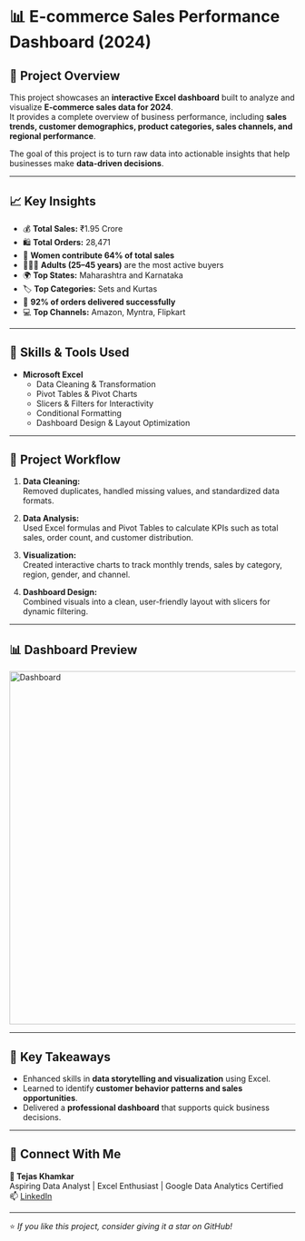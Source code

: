 # 📊 E-commerce Sales Performance Dashboard (2024)

## 🚀 Project Overview
This project showcases an **interactive Excel dashboard** built to analyze and visualize **E-commerce sales data for 2024**.  
It provides a complete overview of business performance, including **sales trends, customer demographics, product categories, sales channels, and regional performance**.

The goal of this project is to turn raw data into actionable insights that help businesses make **data-driven decisions**.

---

## 📈 Key Insights
- 💰 **Total Sales:** ₹1.95 Crore  
- 🛍️ **Total Orders:** 28,471  
- 👩 **Women contribute 64% of total sales**  
- 🧑‍🤝‍🧑 **Adults (25–45 years)** are the most active buyers  
- 🌍 **Top States:** Maharashtra and Karnataka  
- 🏷️ **Top Categories:** Sets and Kurtas  
- 🚚 **92% of orders delivered successfully**  
- 💻 **Top Channels:** Amazon, Myntra, Flipkart  

---

## 🧠 Skills & Tools Used
- **Microsoft Excel**
  - Data Cleaning & Transformation  
  - Pivot Tables & Pivot Charts  
  - Slicers & Filters for Interactivity  
  - Conditional Formatting  
  - Dashboard Design & Layout Optimization  

---

## 🧩 Project Workflow
1. **Data Cleaning:**  
   Removed duplicates, handled missing values, and standardized data formats.  

2. **Data Analysis:**  
   Used Excel formulas and Pivot Tables to calculate KPIs such as total sales, order count, and customer distribution.  

3. **Visualization:**  
   Created interactive charts to track monthly trends, sales by category, region, gender, and channel.  

4. **Dashboard Design:**  
   Combined visuals into a clean, user-friendly layout with slicers for dynamic filtering.

---

## 📊 Dashboard Preview
 
<img width="1388" height="622" alt="Dashboard" src="https://github.com/user-attachments/assets/d0f0d216-1fa6-403b-b517-92f795433d9e" />


---

## 🏁 Key Takeaways
- Enhanced skills in **data storytelling and visualization** using Excel.  
- Learned to identify **customer behavior patterns and sales opportunities**.  
- Delivered a **professional dashboard** that supports quick business decisions.

---

## 🔗 Connect With Me
**👤 Tejas Khamkar**  
Aspiring Data Analyst | Excel Enthusiast | Google Data Analytics Certified  
📫 [LinkedIn](www.linkedin.com/in/tejaskhamkar) 

---

⭐ *If you like this project, consider giving it a star on GitHub!*

